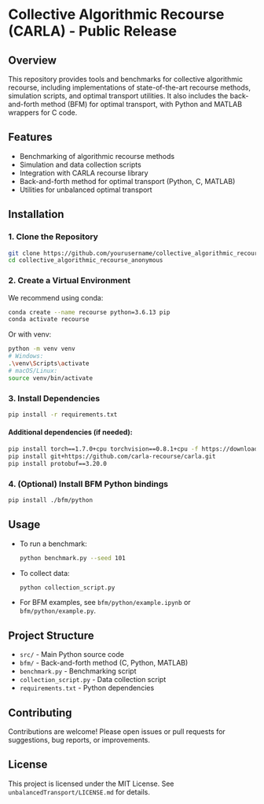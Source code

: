 # Collective Algorithmic Recourse (CARLA) - Public Release

## Overview
This repository provides tools and benchmarks for collective algorithmic recourse, including implementations of state-of-the-art recourse methods, simulation scripts, and optimal transport utilities. It also includes the back-and-forth method (BFM) for optimal transport, with Python and MATLAB wrappers for C code.

## Features
- Benchmarking of algorithmic recourse methods
- Simulation and data collection scripts
- Integration with CARLA recourse library
- Back-and-forth method for optimal transport (Python, C, MATLAB)
- Utilities for unbalanced optimal transport

## Installation

### 1. Clone the Repository
```sh
git clone https://github.com/yourusername/collective_algorithmic_recourse_anonymous.git
cd collective_algorithmic_recourse_anonymous
```

### 2. Create a Virtual Environment
We recommend using conda:
```sh
conda create --name recourse python=3.6.13 pip
conda activate recourse
```
Or with venv:
```sh
python -m venv venv
# Windows:
.\venv\Scripts\activate
# macOS/Linux:
source venv/bin/activate
```

### 3. Install Dependencies
```sh
pip install -r requirements.txt
```

#### Additional dependencies (if needed):
```sh
pip install torch==1.7.0+cpu torchvision==0.8.1+cpu -f https://download.pytorch.org/whl/torch_stable.html
pip install git+https://github.com/carla-recourse/carla.git
pip install protobuf==3.20.0
```

### 4. (Optional) Install BFM Python bindings
```sh
pip install ./bfm/python
```

## Usage
- To run a benchmark:
  ```sh
  python benchmark.py --seed 101
  ```
- To collect data:
  ```sh
  python collection_script.py
  ```
- For BFM examples, see `bfm/python/example.ipynb` or `bfm/python/example.py`.

## Project Structure
- `src/` - Main Python source code
- `bfm/` - Back-and-forth method (C, Python, MATLAB)
- `benchmark.py` - Benchmarking script
- `collection_script.py` - Data collection script
- `requirements.txt` - Python dependencies

## Contributing
Contributions are welcome! Please open issues or pull requests for suggestions, bug reports, or improvements.

## License
This project is licensed under the MIT License. See `unbalancedTransport/LICENSE.md` for details.
